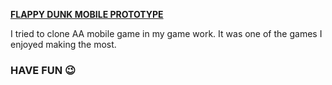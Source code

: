 **<u>FLAPPY DUNK MOBILE PROTOTYPE</u>**

I tried to clone AA mobile game in my game work. It was one of the games I enjoyed making the most.


###                                           **HAVE FUN** 😉
